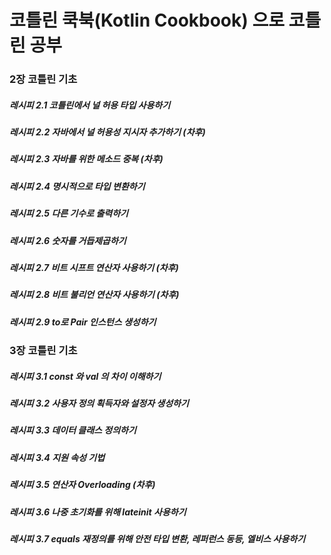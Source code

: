 # 코틀린 쿡북(Kotlin Cookbook) 으로 코틀린 공부

### 2장 코틀린 기초

##### 레시피 2.1 코틀린에서 널 허용 타입 사용하기

##### 레시피 2.2 자바에서 널 허용성 지시자 추가하기 (차후)

##### 레시피 2.3 자바를 위한 메소드 중복 (차후)

##### 레시피 2.4 명시적으로 타입 변환하기

##### 레시피 2.5 다른 기수로 출력하기

##### 레시피 2.6 숫자를 거듭제곱하기

##### 레시피 2.7 비트 시프트 연산자 사용하기 (차후)

##### 레시피 2.8 비트 불리언 연산자 사용하기 (차후)

##### 레시피 2.9 to로 Pair 인스턴스 생성하기

### 3장 코틀린 기초

##### 레시피 3.1 const 와 val 의 차이 이해하기

##### 레시피 3.2 사용자 정의 획득자와 설정자 생성하기

##### 레시피 3.3 데이터 클래스 정의하기

##### 레시피 3.4 지원 속성 기법

##### 레시피 3.5 연산자 Overloading (차후)

##### 레시피 3.6 나중 초기화를 위해 lateinit 사용하기

##### 레시피 3.7 equals 재정의를 위해 안전 타입 변환, 레퍼런스 동등, 엘비스 사용하기